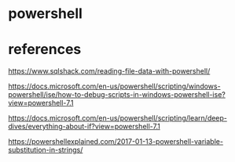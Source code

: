# powershell


# references

https://www.sqlshack.com/reading-file-data-with-powershell/

https://docs.microsoft.com/en-us/powershell/scripting/windows-powershell/ise/how-to-debug-scripts-in-windows-powershell-ise?view=powershell-7.1

https://docs.microsoft.com/en-us/powershell/scripting/learn/deep-dives/everything-about-if?view=powershell-7.1

https://powershellexplained.com/2017-01-13-powershell-variable-substitution-in-strings/
